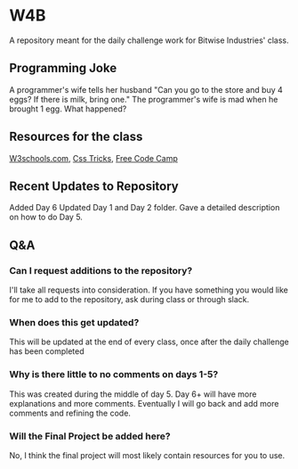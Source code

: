 # W4B
A repository meant for the daily challenge work for Bitwise Industries' class.

## Programming Joke
A programmer's wife tells her husband "Can you go to the store and buy 4 eggs? If there is milk, bring one." The programmer's wife is mad when he brought 1 egg. What happened?

## Resources for the class
[W3schools.com](https://lmgtfy.app/?q=w3schools), 
[Css Tricks](https://css-tricks.com/), 
[Free Code Camp](https://www.freecodecamp.org/)

## Recent Updates to Repository
Added Day 6 
Updated Day 1 and Day 2 folder. 
Gave a detailed description on how to do Day 5. 

## Q&A
### Can I request additions to the repository?
I'll take all requests into consideration. If you have something you would like for me to add to the repository, ask during class or through slack.

### When does this get updated?
This will be updated at the end of every class, once after the daily challenge has been completed

### Why is there little to no comments on days 1-5?
This was created during the middle of day 5. Day 6+ will have more explanations and more comments. Eventually I will go back and add more comments and refining the code.

### Will the Final Project be added here?
No, I think the final project will most likely contain resources for you to use.